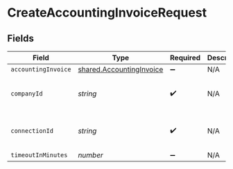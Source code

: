 # CreateAccountingInvoiceRequest


## Fields

| Field                                                                | Type                                                                 | Required                                                             | Description                                                          | Example                                                              |
| -------------------------------------------------------------------- | -------------------------------------------------------------------- | -------------------------------------------------------------------- | -------------------------------------------------------------------- | -------------------------------------------------------------------- |
| `accountingInvoice`                                                  | [shared.AccountingInvoice](../../models/shared/accountinginvoice.md) | :heavy_minus_sign:                                                   | N/A                                                                  |                                                                      |
| `companyId`                                                          | *string*                                                             | :heavy_check_mark:                                                   | N/A                                                                  | 8a210b68-6988-11ed-a1eb-0242ac120002                                 |
| `connectionId`                                                       | *string*                                                             | :heavy_check_mark:                                                   | N/A                                                                  | 2e9d2c44-f675-40ba-8049-353bfcb5e171                                 |
| `timeoutInMinutes`                                                   | *number*                                                             | :heavy_minus_sign:                                                   | N/A                                                                  |                                                                      |